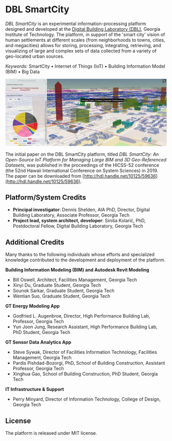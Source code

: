 # DBL SmartCity

*DBL SmartCity* is an experimental information-processing platform designed and developed at the [Digital Building Laboratory (DBL)](https://www.dbl.gatech.edu/), Georgia Institute of Technology. The platform, in support of the 'smart city' vision of human settlements at different scales (from neighborhoods to towns, cities, and megacities) allows for storing, processing, integrating, retrieving, and visualizing of large and complex sets of data collected from a variety of geo-located urban sources. 

*Keywords:* SmartCity &bull; Internet of Things (IoT) &bull; Building Information Model (BIM) &bull; Big Data

![DBL SmartCity](/images/screenshots/DBL-SmartCity-screenshot.jpg)

The initial paper on the DBL SmartCity platform, titled *DBL SmartCity: An Open-Source IoT Platform for Managing Large BIM and 3D Geo-Referenced Datasets*, was published  in the proceedings of the HICSS-52 conference (the 52nd Hawaii International Conference on System Sciences) in 2019. The paper can be downloaded from [http://hdl.handle.net/10125/59636](http://hdl.handle.net/10125/59636).

## Platform/System Credits

* **Principal investigator**: Dennis Shelden, AIA PhD, Director, Digital Building Laboratory, Associate Professor, Georgia Tech
* **Project lead, system architect, developer**: Siniša Kolarić, PhD, Postdoctoral Fellow, Digital Building Laboratory, Georgia Tech

## Additional Credits

Many thanks to the following individuals whose efforts and specialized knowledge contributed to the development and deployment of the platform.

**Building Information Modeling (BIM) and Autodesk Revit Modeling**

* Bill Oswell, Architect, Facilities Management, Georgia Tech
* Xinyi Du, Graduate Student, Georgia Tech
* Sounok Sarkar, Graduate Student, Georgia Tech
* Wentian Suo, Graduate Student, Georgia Tech

**GT Energy Modeling App**

* Godfried L. Augenbroe, Director, High Performance Building Lab, Professor, Georgia Tech
* Yun Joon Jung, Research Assistant, High Performance Building Lab, PhD Student, Georgia Tech

**GT Sensor Data Analytics App**

* Steve Sywak, Director of Facilities Information Technology, Facilities Management, Georgia Tech
* Pardis Pishdad-Bozorgi, PhD, School of Building Construction, Assistant Professor, Georgia Tech
* Xinghua Gao, School of Building Construction, PhD Student, Georgia Tech


**IT Infrastructure &amp; Support**

* Perry Minyard, Director of Information Technology, College of Design, Georgia Tech

## License

The platform is released under MIT license.
